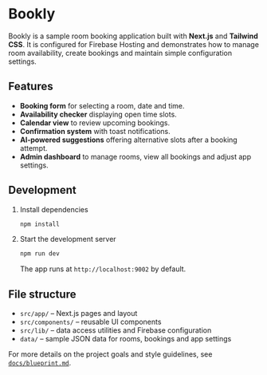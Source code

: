# Bookly

Bookly is a sample room booking application built with **Next.js** and **Tailwind CSS**. It is configured for Firebase Hosting and demonstrates how to manage room availability, create bookings and maintain simple configuration settings.

## Features

- **Booking form** for selecting a room, date and time.
- **Availability checker** displaying open time slots.
- **Calendar view** to review upcoming bookings.
- **Confirmation system** with toast notifications.
- **AI‑powered suggestions** offering alternative slots after a booking attempt.
- **Admin dashboard** to manage rooms, view all bookings and adjust app settings.

## Development

1. Install dependencies
   ```bash
   npm install
   ```
2. Start the development server
   ```bash
   npm run dev
   ```
   The app runs at `http://localhost:9002` by default.

## File structure

- `src/app/` &ndash; Next.js pages and layout
- `src/components/` &ndash; reusable UI components
- `src/lib/` &ndash; data access utilities and Firebase configuration
- `data/` &ndash; sample JSON data for rooms, bookings and app settings

For more details on the project goals and style guidelines, see [`docs/blueprint.md`](docs/blueprint.md).
